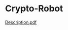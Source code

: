 # Crypto-Robot
[Description.pdf](https://github.com/amirata051/Crypto-Robot/files/12448384/Description.pdf)
